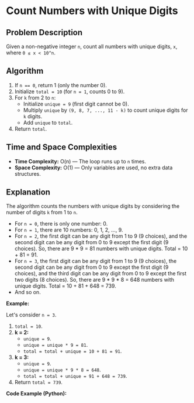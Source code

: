 # Count Numbers with Unique Digits

## Problem Description

Given a non-negative integer `n`, count all numbers with unique digits, `x`, where `0 ≤ x < 10^n`.

## Algorithm

1.  If `n == 0`, return 1 (only the number 0).
2.  Initialize `total = 10` (for `n = 1`, counts 0 to 9).
3.  For `k` from 2 to `n`:
    * Initialize `unique = 9` (first digit cannot be 0).
    * Multiply `unique` by `(9, 8, 7, ..., 11 - k)` to count unique digits for `k` digits.
    * Add `unique` to `total`.
4.  Return `total`.

## Time and Space Complexities

* **Time Complexity:** O(n) — The loop runs up to `n` times.
* **Space Complexity:** O(1) — Only variables are used, no extra data structures.

## Explanation

The algorithm counts the numbers with unique digits by considering the number of digits `k` from 1 to `n`.

* For `n = 0`, there is only one number: 0.
* For `n = 1`, there are 10 numbers: 0, 1, 2, ..., 9.
* For `n = 2`, the first digit can be any digit from 1 to 9 (9 choices), and the second digit can be any digit from 0 to 9 except the first digit (9 choices). So, there are 9 * 9 = 81 numbers with unique digits. Total = 10 + 81 = 91.
* For `n = 3`, the first digit can be any digit from 1 to 9 (9 choices), the second digit can be any digit from 0 to 9 except the first digit (9 choices), and the third digit can be any digit from 0 to 9 except the first two digits (8 choices). So, there are 9 * 9 * 8 = 648 numbers with unique digits. Total = 10 + 81 + 648 = 739.
* And so on.

**Example:**

Let's consider `n = 3`.

1.  `total = 10`.
2.  **k = 2:**
    * `unique = 9`.
    * `unique = unique * 9 = 81`.
    * `total = total + unique = 10 + 81 = 91`.
3.  **k = 3:**
    * `unique = 9`.
    * `unique = unique * 9 * 8 = 648`.
    * `total = total + unique = 91 + 648 = 739`.
4.  Return `total = 739`.

**Code Example (Python):**

